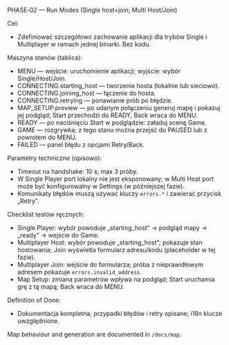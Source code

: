 PHASE‑02 — Run Modes (Single host+join; Multi Host/Join)

Cel:
- Zdefiniować szczegółowo zachowanie aplikacji dla trybów Single i Multiplayer w ramach jednej binarki. Bez kodu.

Maszyna stanów (tablica):
- MENU — wejście: uruchomienie aplikacji; wyjście: wybór Single/Host/Join.  
- CONNECTING.starting_host — tworzenie hosta (lokalnie lub sieciowo).
- CONNECTING.joining_host — łączenie do hosta.
- CONNECTING.retrying — ponawianie prób po błędzie.
- MAP_SETUP.preview — po udanym połączeniu generuj mapę i pokazuj jej podgląd; Start przechodzi do READY, Back wraca do MENU.
- READY — po naciśnięciu Start w podglądzie: załaduj scenę Game.
- GAME — rozgrywka; z tego stanu można przejść do PAUSED lub z powrotem do MENU.  
- FAILED — panel błędu z opcjami Retry/Back.

Parametry techniczne (opisowo):
- Timeout na handshake: 10 s; max 3 próby.  
- W Single Player port lokalny nie jest eksponowany; w Multi Host port może być konfigurowalny w Settings (w późniejszej fazie).  
- Komunikaty błędów muszą używać kluczy `errors.*` i zawierać przycisk „Retry”.

Checklist testów ręcznych:
- Single Player: wybór powoduje „starting_host” → podgląd mapy → „ready” → wejście do Game.
- Multiplayer Host: wybór powoduje „starting_host”; pokazuje stan hostowania; Join wyświetla formularz adresu/kodu (placeholder w tej fazie).
- Multiplayer Join: wejście do formularza; próba z nieprawidłowym adresem pokazuje `errors.invalid_address`.
- Map Setup: zmiana parametrów wpływa na podgląd; Start uruchamia grę z tą mapą; Back wraca do MENU.

Definition of Done:
- Dokumentacja kompletna; przypadki błędów i retry opisane; i18n klucze uwzględnione.

Map behaviour and generation are documented in `/docs/map`.
